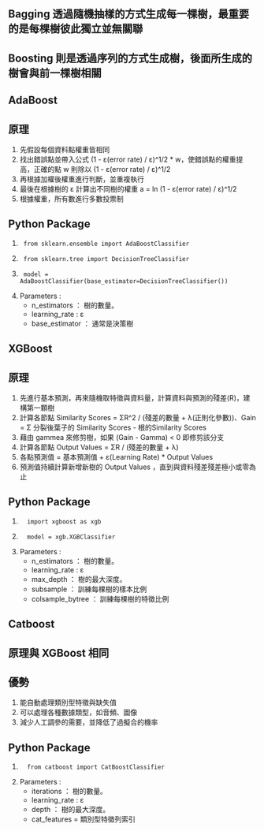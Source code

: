 ## Bagging 透過隨機抽樣的方式生成每一棵樹，最重要的是每棵樹彼此獨立並無關聯
## Boosting 則是透過序列的方式生成樹，後面所生成的樹會與前一棵樹相關
## AdaBoost
## 原理
1. 先假設每個資料點權重皆相同
2. 找出錯誤點並帶入公式 (1 - ε(error rate) / ε)^1/2 * w，使錯誤點的權重提高，正確的點 w 則除以 (1 - ε(error rate) / ε)^1/2 
3. 再根據加權後權重進行判斷，並重複執行
4. 最後在根據樹的 ε 計算出不同樹的權重 a = ln (1 - ε(error rate) / ε)^1/2 
5. 根據權重，所有數進行多數投票制
## Python Package
1.      from sklearn.ensemble import AdaBoostClassifier
2.      from sklearn.tree import DecisionTreeClassifier
3.      model = AdaBoostClassifier(base_estimator=DecisionTreeClassifier())
4.  Parameters :
     * n_estimators ： 樹的數量。
     * learning_rate : ε
     * base_estimator ： 通常是決策樹
## XGBoost
## 原理
1. 先進行基本預測，再來隨機取特徵與資料量，計算資料與預測的殘差(R)，建構第一顆樹
2. 計算各節點 Similarity Scores = ΣR^2 / (殘差的數量 + λ(正則化參數))、Gain = Σ 分裂後葉子的 Similarity Scores - 根的Similarity Scores
3. 藉由 gammea 來修剪樹，如果 (Gain - Gamma) < 0 即修剪該分支
4. 計算各節點 Output Values = ΣR / (殘差的數量 + λ) 
5. 各點預測值 = 基本預測值 + ε(Learning Rate) * Output Values
6. 預測值持續計算新增新樹的 Output Values ，直到與資料殘差殘差極小或零為止
## Python Package
1.       import xgboost as xgb
2.       model = xgb.XGBClassifier
3. Parameters :
     * n_estimators ： 樹的數量。
     * learning_rate : ε
     * max_depth ： 樹的最大深度。
     * subsample ： 訓練每棵樹的樣本比例
     * colsample_bytree ： 訓練每棵樹的特徵比例
## Catboost
## 原理與 XGBoost 相同
## 優勢
1. 能自動處理類別型特徵與缺失值
2. 可以處理各種數據類型，如音頻、圖像
3. 減少人工調參的需要，並降低了過擬合的機率
## Python Package
1.       from catboost import CatBoostClassifier
2. Parameters :
     * iterations ： 樹的數量。
     * learning_rate : ε
     * depth ： 樹的最大深度。
     * cat_features = 類別型特徵列索引
